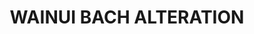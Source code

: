---
title: WAINUI BACH ALTERATION
description: >
  1950s alteration, Wainui, Banks Peninsula
year: 2022
position: 102
images:
  - src: /assets/uploads/A-2215-1.png
  - src: /assets/uploads/A-2215-2.png
tags: alterations
---